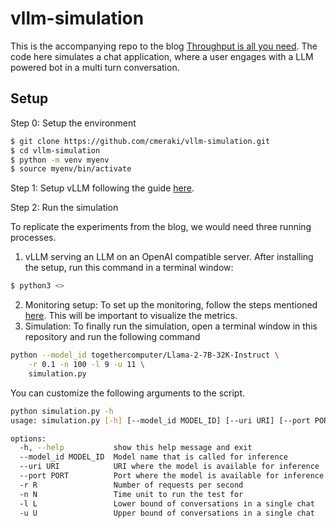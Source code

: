 # vllm-simulation

This is the accompanying repo to the blog [Throughput is all you need](https://cmeraki.github.io/blogs/throughput.html). The code here simulates a chat application, where a user engages with a LLM powered bot in a multi turn conversation.

## Setup

Step 0: Setup the environment

```bash
$ git clone https://github.com/cmeraki/vllm-simulation.git
$ cd vllm-simulation
$ python -m venv myenv
$ source myenv/bin/activate
```

Step 1: Setup vLLM following the guide [here]().

Step 2: Run the simulation

To replicate the experiments from the blog, we would need three running processes.

1. vLLM serving an LLM on an OpenAI compatible server. After installing the setup, run this command in a terminal window:

```bash
$ python3 <>
```

2. Monitoring setup: To set up the monitoring, follow the steps mentioned [here](https://github.com/vllm-project/vllm/tree/main/examples/production_monitoring). This will be important to visualize the metrics.
3. Simulation: To finally run the simulation, open a terminal window in this repository and run the following command

```bash
python --model_id togethercomputer/Llama-2-7B-32K-Instruct \
	-r 0.1 -n 100 -l 9 -u 11 \
	simulation.py
```

You can customize the following arguments to the script.

```bash
python simulation.py -h
usage: simulation.py [-h] [--model_id MODEL_ID] [--uri URI] [--port PORT] [-r R] [-n N] [-l L] [-u U]

options:
  -h, --help           show this help message and exit
  --model_id MODEL_ID  Model name that is called for inference
  --uri URI            URI where the model is available for inference
  --port PORT          Port where the model is available for inference
  -r R                 Number of requests per second
  -n N                 Time unit to run the test for
  -l L                 Lower bound of conversations in a single chat
  -u U                 Upper bound of conversations in a single chat
```

